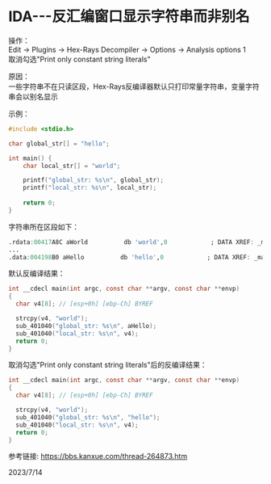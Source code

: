 # IDA---反汇编窗口显示字符串而非别名

操作：  
Edit -> Plugins -> Hex-Rays Decompiler -> Options -> Analysis options 1  
取消勾选"Print only constant string literals"  

原因：  
一些字符串不在只读区段，Hex-Rays反编译器默认只打印常量字符串，变量字符串会以别名显示  

示例：  
```c
#include <stdio.h>

char global_str[] = "hello";

int main() {
	char local_str[] = "world";

	printf("global_str: %s\n", global_str);
	printf("local_str: %s\n", local_str);
	
	return 0;
}
```

字符串所在区段如下：  
```r
.rdata:00417A8C aWorld          db 'world',0            ; DATA XREF: _main+10↑r
...
.data:004198B0 aHello          db 'hello',0            ; DATA XREF: _main+23↑o

```

默认反编译结果：  
```c
int __cdecl main(int argc, const char **argv, const char **envp)
{
  char v4[8]; // [esp+0h] [ebp-Ch] BYREF

  strcpy(v4, "world");
  sub_401040("global_str: %s\n", aHello);
  sub_401040("local_str: %s\n", v4);
  return 0;
}
```

取消勾选"Print only constant string literals"后的反编译结果：  
```c
int __cdecl main(int argc, const char **argv, const char **envp)
{
  char v4[8]; // [esp+0h] [ebp-Ch] BYREF

  strcpy(v4, "world");
  sub_401040("global_str: %s\n", "hello");
  sub_401040("local_str: %s\n", v4);
  return 0;
}
```


参考链接: https://bbs.kanxue.com/thread-264873.htm  


2023/7/14  
